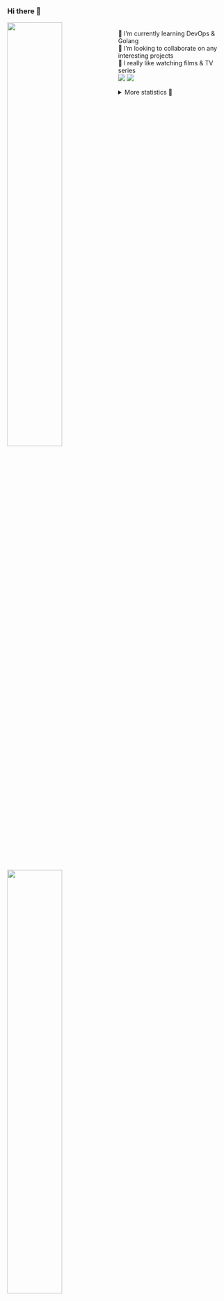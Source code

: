 ### Hi there 👋


[<img align="left" width="50%" src="https://github-readme-stats.vercel.app/api?username=rufusnufus&hide=issues&show_icons=true&count_private=true&theme=transparent&title_color=FF6F40&text_color=FBF9F8&icon_color=F48242&hide_border=true&hide_title=true#gh-dark-mode-only">](https://metrics.lecoq.io/rufusnufus#gh-dark-mode-only)
[<img align="left" width="50%" src="https://github-readme-stats.vercel.app/api?username=rufusnufus&hide=issues&show_icons=true&count_private=true&theme=transparent&title_color=FF6533&text_color=4D4644&icon_color=FF8038&hide_border=true&hide_title=true#gh-light-mode-only">](https://metrics.lecoq.io/rufusnufus#gh-light-mode-only)

<p>
  <br>
  🌱 I’m currently learning DevOps & Golang</br>
  👯 I’m looking to collaborate on any interesting projects</br>
  🎥 I really like watching films & TV series</br>
  <a href="https://linkedin.com/in/rufusnufus"><img src="https://img.shields.io/badge/linkedin-0077B5.svg?style=for-the-badge&logo=linkedin&logoColor=white"/></a>
  <a href="https://t.me/rufusnufus"><img src="https://img.shields.io/badge/-telegram-black?style=for-the-badge&color=blue&logo=telegram"/></a>
</p>

<p text-align="left">
<details>
  <summary>More statistics 👀</summary><br/>

<!--START_SECTION:waka-->
![Code Time](http://img.shields.io/badge/Code%20Time-765%20hrs%202%20mins-blue)

![Profile Views](http://img.shields.io/badge/Profile%20Views-0-blue)

**I'm an Early 🐤** 

```text
🌞 Morning                8005 commits        █████░░░░░░░░░░░░░░░░░░░░   21.47 % 
🌆 Daytime                21495 commits       ██████████████░░░░░░░░░░░   57.66 % 
🌃 Evening                6932 commits        █████░░░░░░░░░░░░░░░░░░░░   18.60 % 
🌙 Night                  844 commits         █░░░░░░░░░░░░░░░░░░░░░░░░   02.26 % 
```
📅 **I'm Most Productive on Wednesday** 

```text
Monday                   6965 commits        █████░░░░░░░░░░░░░░░░░░░░   18.68 % 
Tuesday                  6333 commits        ████░░░░░░░░░░░░░░░░░░░░░   16.99 % 
Wednesday                8482 commits        ██████░░░░░░░░░░░░░░░░░░░   22.75 % 
Thursday                 6846 commits        █████░░░░░░░░░░░░░░░░░░░░   18.37 % 
Friday                   6939 commits        █████░░░░░░░░░░░░░░░░░░░░   18.62 % 
Saturday                 1057 commits        █░░░░░░░░░░░░░░░░░░░░░░░░   02.84 % 
Sunday                   654 commits         ░░░░░░░░░░░░░░░░░░░░░░░░░   01.75 % 
```


📊 **This Week I Spent My Time On** 

```text
💬 Programming Languages: 
No Activity Tracked This Week

🔥 Editors: 
No Activity Tracked This Week
```

**I Mostly Code in Go** 

```text
Go                       21 repos            █████░░░░░░░░░░░░░░░░░░░░   19.27 % 
Python                   20 repos            █████░░░░░░░░░░░░░░░░░░░░   18.35 % 
Shell                    6 repos             █░░░░░░░░░░░░░░░░░░░░░░░░   05.50 % 
Smarty                   6 repos             █░░░░░░░░░░░░░░░░░░░░░░░░   05.50 % 
Kotlin                   3 repos             █░░░░░░░░░░░░░░░░░░░░░░░░   02.75 % 
```




 Last Updated on 15/10/2024 01:15:23 UTC
<!--END_SECTION:waka-->

</details>
</p>
